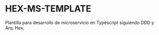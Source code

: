 # HEX-MS-TEMPLATE
Plantilla para desarrollo de microservicio en Typescript siguiendo DDD y Arq. Hex.
